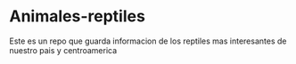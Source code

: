 # Animales-reptiles
Este es un repo que guarda informacion de los reptiles mas interesantes de nuestro pais y centroamerica
